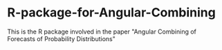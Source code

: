 # R-package-for-Angular-Combining
This is the R package involved in the paper "Angular Combining of Forecasts of Probability Distributions"
